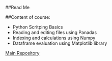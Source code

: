 ##Read Me

##Content of course:
- Python Scritping Basics
- Reading and editing files using Panadas
- Indexing and calculations using Numpy
- Dataframe evaluation using Matplotlib library

[Main Repository](https://github.com/sigvehaug/DSF-DCBP/tree/main)
